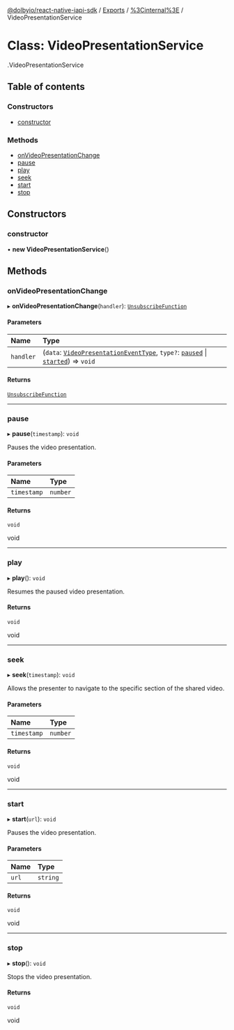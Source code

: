 [@dolbyio/react-native-iapi-sdk](../README.md) / [Exports](../modules.md) / [%3Cinternal%3E](../modules/_internal_.md) / VideoPresentationService

# Class: VideoPresentationService

[<internal>](../modules/_internal_.md).VideoPresentationService

## Table of contents

### Constructors

- [constructor](_internal_.VideoPresentationService.md#constructor)

### Methods

- [onVideoPresentationChange](_internal_.VideoPresentationService.md#onvideopresentationchange)
- [pause](_internal_.VideoPresentationService.md#pause)
- [play](_internal_.VideoPresentationService.md#play)
- [seek](_internal_.VideoPresentationService.md#seek)
- [start](_internal_.VideoPresentationService.md#start)
- [stop](_internal_.VideoPresentationService.md#stop)

## Constructors

### constructor

• **new VideoPresentationService**()

## Methods

### onVideoPresentationChange

▸ **onVideoPresentationChange**(`handler`): [`UnsubscribeFunction`](../modules/_internal_.md#unsubscribefunction)

#### Parameters

| Name | Type |
| :------ | :------ |
| `handler` | (`data`: [`VideoPresentationEventType`](../interfaces/_internal_.VideoPresentationEventType.md), `type?`: [`paused`](../modules/_internal_.md#paused) \| [`started`](../modules/_internal_.md#started)) => `void` |

#### Returns

[`UnsubscribeFunction`](../modules/_internal_.md#unsubscribefunction)

___

### pause

▸ **pause**(`timestamp`): `void`

Pauses the video presentation.

#### Parameters

| Name | Type |
| :------ | :------ |
| `timestamp` | `number` |

#### Returns

`void`

void

___

### play

▸ **play**(): `void`

Resumes the paused video presentation.

#### Returns

`void`

void

___

### seek

▸ **seek**(`timestamp`): `void`

Allows the presenter to navigate to the specific section of the shared video.

#### Parameters

| Name | Type |
| :------ | :------ |
| `timestamp` | `number` |

#### Returns

`void`

void

___

### start

▸ **start**(`url`): `void`

Pauses the video presentation.

#### Parameters

| Name | Type |
| :------ | :------ |
| `url` | `string` |

#### Returns

`void`

void

___

### stop

▸ **stop**(): `void`

Stops the video presentation.

#### Returns

`void`

void
